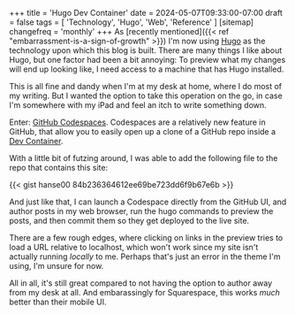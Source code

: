 +++
title = 'Hugo Dev Container'
date = 2024-05-07T09:33:00-07:00
draft = false
tags = [
    'Technology',
    'Hugo',
    'Web',
    'Reference'
]
[sitemap]
    changefreq = 'monthly'
+++
As [recently mentioned]({{< ref "embarrassment-is-a-sign-of-growth" >}}) I'm now using [Hugo](http://gohugo.io) as the technology upon which this blog is built. There are many things I like about Hugo, but one factor had been a bit annoying: To preview what my changes will end up looking like, I need access to a machine that has Hugo installed.

<!--more-->

This is all fine and dandy when I'm at my desk at home, where I do most of my writing. But I wanted the option to take this operation on the go, in case I'm somewhere with my iPad and feel an itch to write something down.

Enter: [GitHub Codespaces](https://github.com/features/codespaces). Codespaces are a relatively new feature in GitHub, that allow you to easily open up a clone of a GitHub repo inside a [Dev Container](https://containers.dev/).

With a little bit of futzing around, I was able to add the following file to the repo that contains this site:

{{< gist hanse00 84b236364612ee69be723dd6f9b67e6b >}}

And just like that, I can launch a Codespace directly from the GitHub UI, and author posts in my web browser, run the hugo commands to preview the posts, and then commit them so they get deployed to the live site.

There are a few rough edges, where clicking on links in the preview tries to load a URL relative to localhost, which won't work since my site isn't actually running *locally* to me. Perhaps that's just an error in the theme I'm using, I'm unsure for now.

All in all, it's still great compared to not having the option to author away from my desk at all. And embarassingly for Squarespace, this works *much* better than their mobile UI.
